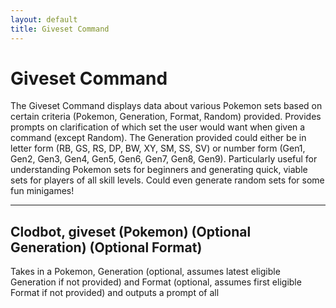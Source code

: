 ```yaml
---
layout: default
title: Giveset Command
---
```


# Giveset Command

The Giveset Command displays data about various Pokemon sets based on certain criteria (Pokemon, Generation, Format, Random) provided. Provides prompts on clarification of which set the user would want when given a command (except Random). The Generation provided could either be in letter form (RB, GS, RS, DP, BW, XY, SM, SS, SV) or number form (Gen1, Gen2, Gen3, Gen4, Gen5, Gen6, Gen7, Gen8, Gen9). Particularly useful for understanding Pokemon sets for beginners and generating quick, viable sets for players of all skill levels. Could even generate random sets for some fun minigames!

<hr class="line">

## Clodbot, giveset (Pokemon) (Optional Generation) (Optional Format)

Takes in a Pokemon, Generation (optional, assumes latest eligible Generation if not provided) and Format (optional, assumes first eligible Format if not provided) and outputs a prompt of all

